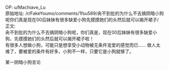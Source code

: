 
OP: u/Machiave_Lu  
原始地址: /r/FakeYoumo/comments/1fsu589/肏不到批的为什么不去搞阴暗小狗呢你们真是现在00后妹妹有很多缺爱小狗先摸摸她们的头然后就可以揭开裙子/  
正文:  
肏不到批的为什么不去搞阴暗小狗呢，你们真是，现在00后妹妹有很多缺爱小狗，先摸摸她们的头然后就可以揭开裙子啦！  
有很多人想做小狗，可能只是想享受小动物被无条件宠爱的感觉而已……
做人太难了，要被爱的条件有好多，小狗不一样，只要它是小狗就够了。

某一阴暗小狗言论
